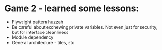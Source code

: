 # Game 2 - learned some lessons:

- Flyweight pattern huzzah
- Be careful about exchewing private variables. Not even just for security, but for interface cleanliness.
- Module dependency
- General architecture - tiles, etc